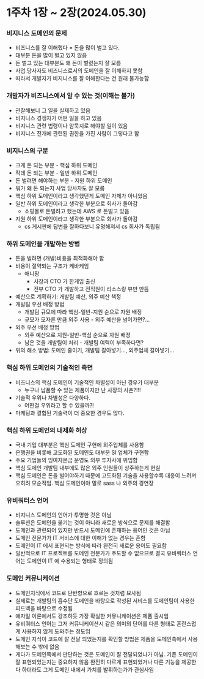 # 1주차 1장 ~ 2장(2024.05.30)

### 비지니스 도메인의 문제

- 비즈니스를 잘 이해했다 = 돈을 많이 벌고 있다.
- 대부분 돈을 많이 벌고 있지 않음
- 돈 벌고 있는 대부분도 왜 돈이 벌렸는지 잘 모름
- 사업 당사자도 비즈니스로서의 도메인을 잘 이해하지 못함
- 따라서 개발자가 비지니스를 잘 이해한다는 건 원래 불가능함

### 개발자가 비즈니스에서 알 수 있는 것(이해는 불가)

- 관찰해보니 그 일을 실제하고 있음
- 비지니스 경쟁자가 어떤 일을 하고 있음
- 비지니스 관련 법령이나 암묵지로 해야할 일이 있음
- 비지니스 전개에 관련된 권한을 가진 사람이 그렇다고 함

### 비지니스의 구분

- 크게 돈 되는 부분 - 핵심 하위 도메인
- 작데 돈 되는 부분 - 일반 하위 도메인
- 돈 벌려면 해야하는 부분 - 지원 하위 도메인
- 뭐가 왜 돈 되는지 사업 당사자도 잘 모름
- 핵심 하위 도메인이라고 생각했던게 도메인 자체가 아니었음
- 일반 하위 도메인이라고 생각한 부분으로 회사가 돌아감
  - 쇼핑몰로 돈벌려고 했는데 AWS 로 돈벌고 있음
- 지원 하위 도메인이라고 생각한 부분으로 회사가 돌아감
  - cs 게시판에 답변을 잘하다보니 유명해져서 cs 회사가 독립됨

### 하위 도메인을 개발하는 방법

- 돈을 벌려면 (개발)비용을 최적화해야 함
- 비용이 절약되는 구조가 케바케임
  - 애니팡
    - 사장과 CTO 가 한게임 출신
    - 전부 CTO 가 개발하고 전직원이 리소스랑 뷰만 만듬
- 예산으로 계획하기: 개발팀 예산, 외주 예산 책정
- 개발팀 우선 배정 방법
  - 개발팀 규모에 따라 핵심-일반-지원 순으로 자원 배정
  - 규모가 모자른 만큼 외주 사용 - 외주 예산을 넘어가면?...
- 외주 우선 배정 방법
  - 외주 예산으로 지원-일반-핵심 순으로 자원 배정
  - 남은 것을 개발팀이 처리 - 개발팀 여력이 부족하다면?
- 위의 해소 방법: 도메인 줄이기, 개발팀 갈아넣기..., 외주업체 갈아넣기...

### 핵심 하위 도메인의 기술적인 측면

- 비즈니스의 핵심 도메인이 기술적인 차별성이 아닌 경우가 대부분
  - 누구나 납품할 수 있는 제품이지만 난 사장의 사촌?!!!
- 기술적 우위나 차별성은 다양하다.
  - 어떤걸 우위라고 할 수 있을까?!
- 마케팅과 결합된 기술력이 더 중요한 경우도 많다.

### 핵심 하위 도메인의 내제화 허상

- 국내 기업 대부분은 핵심 도메인 구현에 외주업체를 사용함
- 은행권을 비롯해 고도화된 도메인도 대부분 SI 업체가 구현함
- 주요 기업들의 잉여자본금 운영도 외부 투자사에 위임함
- 핵심 도메인 개발팀 내부에도 많은 외주 인원들이 상주하는게 현실
- 핵심 도메인은 돈을 벌어야하기 때문에 고도화된 기술을 사용할수록 대응이 느려져 오히려 모순적임. 핵심 도메인이야 말로 sass 나 외주의 경연장

### 유비쿼터스 언어

- 비지니스 도메인의 언어가 투명한 것은 아님
- 솔루션은 도메인을 옮기는 것이 아니라 새로운 방식으로 문제를 해결함
- 도메인과 관련되어 있지만 반드시 도메인에 존재하는 용어인 것은 아님
- 도메인 전문가가 IT 서비스에 대한 이해가 없는 경우는 흔함
- 도메인이 IT 에서 표현되는 방식에 따라 완전히 새로운 용어도 필요함
- 일반적으로 IT 프로젝트를 도메인 전문가가 주도할 수 없으므로 결국 유비쿼터스 언어는 도메인이 IT 에 수용되는 형태로 정의됨

### 도메인 커뮤니케이션

- 도메인지식에서 코드로 단반향으로 흐르는 것처럼 묘사됨
- 실제로는 개발팀의 흡수단 도메인을 바탕으로 작성된 서비스를 도메인팀이 사용한 피드백을 바탕으로 수정됨
- 애자일 이론에서도 강조하듯 가장 확실한 커뮤니케이션은 제품 출시임
- 유비쿼터스 언어는 그저 커뮤니케이션시 같은 의미의 단어를 다른 형태로 혼란스럽게 사용하지 않게 도와주는 정도임
- 도메인 지식이 코드에 잘 전달 되었는지를 확인할 방법은 제품을 도메인측에서 사용해보는 수 밖에 없음
- 게다가 도메인쪽에서 판단하는 것은 도메인이 잘 전달되었나가 아님. 기존 도메인이 잘 표현되었는지는 중요하지 않음
  완전히 다르게 표현되었거나 다른 기능을 제공한다 하더라도 그게 도메인 내에서 가치를 발휘하는가가 관심사임

